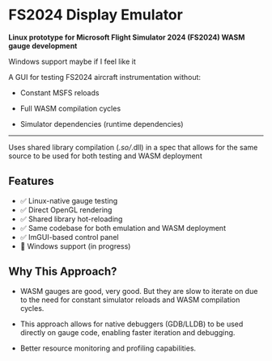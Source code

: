 # FS2024 Display Emulator

**Linux prototype for Microsoft Flight Simulator 2024 (FS2024) WASM gauge development**

Windows support maybe if I feel like it

A GUI for testing FS2024 aircraft instrumentation without:

- Constant MSFS reloads

- Full WASM compilation cycles

- Simulator dependencies (runtime dependencies)

___

Uses shared library compilation (*.so/*.dll) in a spec that allows for the same source to be used for both testing
and WASM deployment

## Features

- ✅ Linux-native gauge testing
- ✅ Direct OpenGL rendering
- ✅ Shared library hot-reloading
- ✅ Same codebase for both emulation and WASM deployment
- ✅ ImGUI-based control panel
- 🔄 Windows support (in progress)

## Why This Approach?

- WASM gauges are good, very good. But they are slow to iterate on due to the need for constant simulator reloads and
  WASM compilation cycles.

- This approach allows for native debuggers (GDB/LLDB) to be used directly on gauge code, enabling faster iteration and
  debugging.

- Better resource monitoring and profiling capabilities.